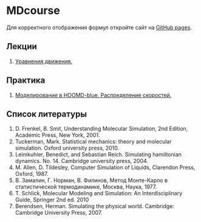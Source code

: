 # MDcourse

Для корректного отображения формул откройте сайт на [GitHub pages](https://vsevolodkleshchenko.github.io/MDcourse/).

## Лекции
1. [Уравнения движения.](lectures/lecture1/lecture1.md)

## Практика
1. [Моделирование в HOOMD-blue. Распределение скоростей.](https://nbviewer.org/github/vsevolodkleshchenko/MDcourse/blob/main/practice/MD_tutorial_and_velocity_distributions.ipynb)

## Список литературы
1. D. Frenkel, B. Smit, Understanding Molecular Simulation, 2nd Edition, Academic Press, New York, 2001.
2. Tuckerman, Mark. Statistical mechanics: theory and molecular simulation. Oxford university press, 2010.
3. Leimkuhler, Benedict, and Sebastian Reich. Simulating hamiltonian dynamics. No. 14. Cambridge university press, 2004.
4. M. Allen, D. Tildesley, Computer Simulation of Liquids, Clarendon Press, Oxford, 1987.
5. В. Замалин, Г. Норман, В. Филинов, Метод Монте-Карло в статистической термодинамике, Москва, Наука, 1977.
6. T. Schlick, Molecular Modeling and Simulation: An Interdisciplinary Guide, Springer 2nd ed. 2010
7. Berendsen, Herman. Simulating the physical world. Cambridge: Cambridge University Press, 2007.
